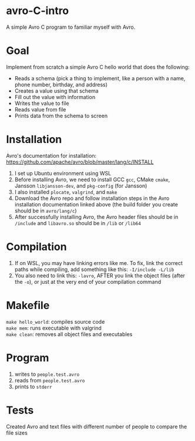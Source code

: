 # avro-C-intro
A simple Avro C program to familiar myself with Avro.

# Goal
Implement from scratch a simple Avro C hello world that does the following:
- Reads a schema (pick a thing to implement, like a person with a name, phone number, birthday, and address)
- Creates a value using that schema
- Fill out the value with information
- Writes the value to file
- Reads value from file
- Prints data from the schema to screen

# Installation
Avro's documentation for installation: https://github.com/apache/avro/blob/master/lang/c/INSTALL
1. I set up Ubuntu environment using WSL
2. Before installing Avro, we need to install GCC `gcc`, CMake `cmake`, Jansson `libjansson-dev`, and `pkg-config` (for Jansson)
3. I also installed `plocate`, `valgrind`, and `make`
4. Download the Avro repo and follow installation steps in the Avro installation documentation linked above (the build folder you create should be in ```avro/lang/c```)
5. After successfully installing Avro, the Avro header files should be in ```/include``` and ```libavro.so``` should be in ```/lib``` or ```/lib64```

# Compilation
1. If on WSL, you may have linking errors like me. To fix, link the correct paths while compiling, add something like this: ```-I/include -L/lib```
2. You also need to link this: ```-lavro```, AFTER you link the object files (after the ```-o```), or just at the very end of your compilation command

# Makefile
`make hello_world`: compiles source code<br>
`make mem`: runs executable with valgrind<br>
`make clean`: removes all object files and executables<br>

# Program
1. writes to `people.test.avro`
2. reads from `people.test.avro`
3. prints to `stderr`

# Tests
Created Avro and text files with different number of people to compare the file sizes
